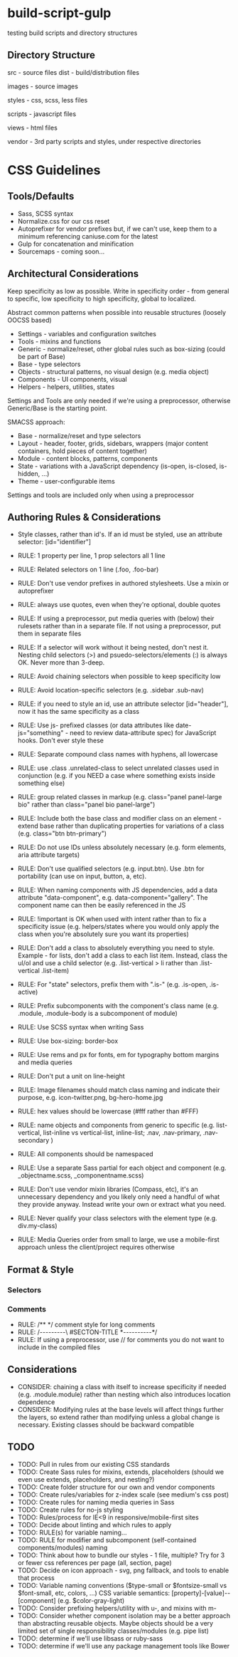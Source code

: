 # build-script-gulp

testing build scripts and directory structures

## Directory Structure

src - source files
dist - build/distribution files

images - source images

styles - css, scss, less files

scripts - javascript files

views - html files

vendor - 3rd party scripts and styles, under respective directories

# CSS Guidelines

## Tools/Defaults

* Sass, SCSS syntax
* Normalize.css for our css reset
* Autoprefixer for vendor prefixes but, if we can't use, keep them to a minimum referencing caniuse.com for the latest
* Gulp for concatenation and minification
* Sourcemaps - coming soon...

## Architectural Considerations

Keep specificity as low as possible. Write in specificity order - from general to specific, low specificity to high specificity, global to localized.

Abstract common patterns when possible into reusable structures (loosely OOCSS based)

* Settings - variables and configuration switches 
* Tools - mixins and functions
* Generic - normalize/reset, other global rules such as box-sizing (could be part of Base)
* Base - type selectors
* Objects - structural patterns, no visual design (e.g. media object)
* Components - UI components, visual
* Helpers - helpers, utilities, states

Settings and Tools are only needed if we're using a preprocessor, otherwise Generic/Base is the starting point.

SMACSS approach:

* Base - normalize/reset and type selectors
* Layout - header, footer, grids, sidebars, wrappers (major content containers, hold pieces of content together)
* Module - content blocks, patterns, components
* State - variations with a JavaScript dependency (is-open, is-closed, is-hidden, ...)
* Theme - user-configurable items

Settings and tools are included only when using a preprocessor

## Authoring Rules & Considerations

* Style classes, rather than id's. If an id must be styled, use an attribute selector: [id="identifier"]

* RULE: 1 property per line, 1 prop selectors all 1 line
* RULE: Related selectors on 1 line (.foo, .foo-bar)
* RULE: Don't use vendor prefixes in authored stylesheets. Use a mixin or autoprefixer
* RULE: always use quotes, even when they're optional, double quotes
* RULE: If using a preprocessor, put media queries with (below) their rulesets rather than in a separate file. If not using a preprocessor, put them in separate files
* RULE: If a selector will work without it being nested, don't nest it. Nesting child selectors (>) and psuedo-selectors/elements (:) is always OK. Never more than 3-deep.
* RULE: Avoid chaining selectors when possible to keep specificity low
* RULE: Avoid location-specific selectors (e.g. .sidebar .sub-nav)
* RULE: if you need to style an id, use an attribute selector [id="header"], now it has the same specificity as a class
* RULE: Use js- prefixed classes (or data attributes like date-js="something" - need to review data-attribute spec) for JavaScript hooks. Don't ever style these
* RULE: Separate compound class names with hyphens, all lowercase
* RULE: use .class .unrelated-class to select unrelated classes used in conjunction (e.g. if you NEED a case where something exists inside something else)
* RULE: group related classes in markup (e.g. class="panel panel-large bio" rather than class="panel bio panel-large")
* RULE: Include both the base class and modifier class on an element - extend base rather than duplicating properties for variations of a class (e.g. class="btn btn-primary")
* RULE: Do not use IDs unless absolutely necessary (e.g. form elements, aria attribute targets)
* RULE: Don't use qualified selectors (e.g. input.btn). Use .btn for portability (can use on input, button, a, etc).
* RULE: When naming components with JS dependencies, add a data attribute "data-component", e.g. data-component="gallery". The component name can then be easily referenced in the JS
* RULE: !important is OK when used with intent rather than to fix a specificity issue (e.g. helpers/states where you would only apply the class when you're absolutely sure you want its properties)
* RULE: Don't add a class to absolutely everything you need to style. Example - for lists, don't add a class to each list item. Instead, class the ul/ol and use a child selector (e.g. .list-vertical > li rather than .list-vertical .list-item) 
* RULE: For "state" selectors, prefix them with ".is-" (e.g. .is-open, .is-active)
* RULE: Prefix subcomponents with the component's class name (e.g. .module, .module-body is a subcomponent of module)
* RULE: Use SCSS syntax when writing Sass
* RULE: Use box-sizing: border-box
* RULE: Use rems and px for fonts, em for typography bottom margins and media queries
* RULE: Don't put a unit on line-height
* RULE: Image filenames should match class naming and indicate their purpose, e.g. icon-twitter.png, bg-hero-home.jpg
* RULE: hex values should be lowercase (#fff rather than #FFF)
* RULE: name objects and components from generic to specific (e.g. list-vertical, list-inline vs vertical-list, inline-list; .nav, .nav-primary, .nav-secondary )
* RULE: All components should be namespaced
* RULE: Use a separate Sass partial for each object and component (e.g. _objectname.scss, _componentname.scss)
* RULE: Don't use vendor mixin libraries (Compass, etc), it's an unnecessary dependency and you likely only need a handful of what they provide anyway. Instead write your own or extract what you need.
* RULE: Never qualify your class selectors with the element type (e.g. div.my-class) 
* RULE: Media Queries order from small to large, we use a mobile-first approach unless the client/project requires otherwise 

## Format & Style

### Selectors

### Comments

* RULE: /** */ comment style for long comments
* RULE: /*---------*\ #SECTON-TITLE \*----------*/
* RULE: If using a preprocessor, use // for comments you do not want to include in the compiled files

## Considerations

* CONSIDER: chaining a class with itself to increase specificity if needed (e.g. .module.module) rather than nesting which also introduces location dependence
* CONSIDER: Modifying rules at the base levels will affect things further the layers, so extend rather than modifying unless a global change is necessary. Existing classes should be backward compatible

## TODO

* TODO: Pull in rules from our existing CSS standards
* TODO: Create Sass rules for mixins, extends, placeholders (should we even use extends, placeholders, and nesting?)
* TODO: Create folder structure for our own and vendor components
* TODO: Create rules/variables for z-index scale (see medium's css post)
* TODO: Create rules for naming media queries in Sass
* TODO: Create rules for no-js styling
* TODO: Rules/process for IE<9 in responsive/mobile-first sites
* TODO: Decide about linting and which rules to apply
* TODO: RULE(s) for variable naming...
* TODO: RULE for modifier and subcomponent (self-contained components/modules) naming
* TODO: Think about how to bundle our styles - 1 file, multiple? Try for 3 or fewer css references per page (all, section, page)
* TODO: Decide on icon approach - svg, png fallback, and tools to enable that process
* TODO: Variable naming conventions ($type-small or $fontsize-small vs $font-small, etc, colors, ...) CSS variable semantics: [property]-[value]--[component] (e.g. $color-gray-light)
* TODO: Consider prefixing helpers/utility with u-, and mixins with m-
* TODO: Consider whether component isolation may be a better approach than abstracting reusable objects. Maybe objects should be a very limited set of single responsibility classes/modules (e.g. pipe list)
* TODO: determine if we'll use libsass or ruby-sass
* TODO: determine if we'll use any package management tools like Bower